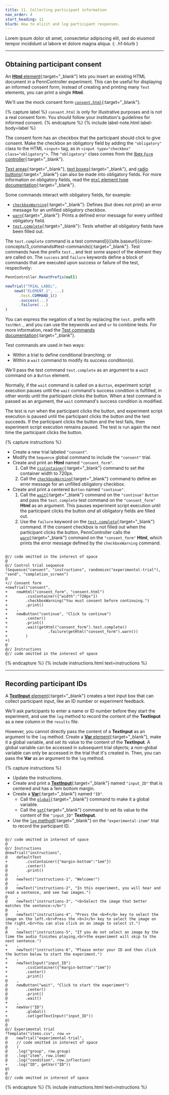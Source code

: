 ```yaml
---
title: 11. Collecting participant information
nav_order: 4
start_heading: 11
blurb: How to elicit and log participant responses.
---
```


Lorem ipsum dolor sit amet, consectetur adipiscing elit, sed do eiusmod tempor
incididunt ut labore et dolore magna aliqua.
{: .h1-blurb }

--- 

## Obtaining participant consent

An [**Html** element]({{site.baseurl}}/elements/html){:target="_blank"} lets you
insert an existing HTML document in a PennController experiment. This can be useful
for displaying an informed consent form; instead of creating and printing many
`Text` elements, you can print a single **Html**.

We'll use the mock consent form [`consent.html`]({{site.baseurl}}/assets/tutorials/consent.html){:target="_blank"}.

{% capture label %}
`consent.html` is only for illustrative purposes and is not a real consent form.
You should follow your institution's guidelines for informed consent.
{% endcapture %}
{% include label-note.html label-body=label %}

The consent form has an checkbox that the participant should click to give consent.
Make the checkbox an obligatory field by adding the `"obligatory"` class to the
HTML `<input>` tag, as in `<input type="checkbox" class="obligatory">`. The `"obligatory"`
class comes from the 
[Ibex `Form` controller](https://github.com/addrummond/ibex/blob/master/docs/manual.md#form){:target="_blank"}.

[Text areas](https://www.w3schools.com/tags/tag_textarea.asp){:target="_blank"},
[text boxes](https://www.w3schools.com/tags/att_input_type_text.asp){:target="_blank"},
and [radio buttons](https://www.w3schools.com/tags/att_input_type_radio.asp){:target="_blank"}
can also be made into obligatory fields. For more information on obligatory fields,
read the [`Html` element type documentation]({{site.baseurl}}/commands/global-commands/sequence){:target="_blank"}.

Some commands interact with obligatory fields, for example:
+ [`checkboxWarning`]({{site.baseurl}}/elements/html/html-checkboxwarning){:target="_blank"}:
Defines (but does not print) an error message for an unfilled obligatory checkbox.
+ [`warn`]({{site.baseurl}}/elements/html/html-warn){:target="_blank"}:
Prints a defined error message for every unfilled obligatory field.
+ [`test.complete`]({{site.baseurl}}/elements/html/html-test-complete){:target="_blank"}:
Tests whether all obligatory fields have been filled out.

The `test.complete` command is a 
test command]({{site.baseurl}}/core-concepts/3_commands#test-commands){:target="_blank"}.
Test commands have the prefix `test.`, and test some aspect of the element they
are called on. The `success` and `failure` keywords define a block of commands
that are executed upon success or failure of the test, respectively:

```javascript
PennController.ResetPrefix(null)

newTrial("TRIAL_LABEL",
    newX("ELEMENT_1", ...)
      .test.COMMAND_1()
      .success(...)
      .failure(...)
)
```

You can express the negation of a test by replacing the `test.` prefix with `testNot.`,
and you can use the keywords `and` and `or` to combine tests. For more information,
read the [Test commands documentation]({{site.baseurl}}/core-concepts/3_commands#test-commands){:target="_blank"}.

Test commands are used in two ways:

+ Within a trial to define conditional branching; or
+ Within a `wait` command to modify its success condition(s).

We'll pass the test command `test.complete` as an argument to a `wait` command
on a `Button` element. 

Normally, if the `wait` command is called on a `Button`, experiment script execution
pauses until the `wait` command's success condition is fulfilled, in other words
until the participant clicks the button. When a test command is passed as an argument,
the `wait` command's success condition is modified. 

The test is run when the participant clicks the button, and experiment script execution
is paused until the participant clicks the button *and* the test succeeds.
If the participant clicks the button and the test fails, then experiment script
execution remains paused. The test is run again the next time the participant
clicks the button.

{% capture instructions %}
+ Create a new trial labeled `"consent"`.
+ Modify the `Sequence` global command to include the `"consent"` trial.
+ Create and print an **Html** named `"consent_form"`.
  1. Call the [`cssContainer`]({{site.baseurl}}/commands/standard-element-commands/standard-csscontainer){:target="_blank"}
  command to set the container width to 720px.
  2. Call the [`checkboxWarning`]({{site.baseurl}}/elements/html/html-checkboxwarning){:target="_blank"}
  command to define an error message for an unfilled obligatory checkbox.
+ Create and print a centered `Button` named `"continue"`.
  1. Call the [`wait`]({{site.baseurl}}/elements/button/button-wait){:target="_blank"}
  command on the `"continue"` `Button` and pass the `test.complete` test command
  on the `"consent_form"` **Html** as an argument. This pauses experiment script
  execution until the participant clicks the button *and* all obligatory fields
  are filled out.
  2. Use the `failure` keyword on the [`test.complete`]({{site.baseurl}}/elements/html/html-test-complete){:target="_blank"}
  command. If the consent checkbox is not filled out when the participant
  clicks the button, PennController calls the [`warn`]({{site.baseurl}}/elements/html/html-warn){:target="_blank"}
  command on the `"consent_form"` **Html**, which prints the error message defined
  by the `checkboxWarning` command.

<pre><code class="language-diff-javascript diff-highlight">
@// code omitted in the interest of space
@
@// Control trial sequence
!Sequence("consent", "instructions", randomize("experimental-trial"), "send", "completion_screen")
@
+// Consent form
+newTrial("consent",
+    newHtml("consent_form", "consent.html")
+        .cssContainer({"width":"720px"})
+        .checkboxWarning("You must consent before continuing.")
+        .print()
+    ,
+    newButton("continue", "Click to continue")
+        .center()
+        .print()
+        .wait(getHtml("consent_form").test.complete()
+                  .failure(getHtml("consent_form").warn())
+        )
+)
@
@// Instructions
@// code omitted in the interest of space
</code></pre>
{% endcapture %}
{% include instructions.html text=instructions %}

---

## Recording participant IDs

A [**TextInput** element]({{site.baseurl}}/elements/textinput){:target="_blank"}
creates a text input box that can collect participant input,
like an ID number or experiment feedback. 

We'll ask participants to enter a name or ID number before they start the experiment,
and use the `log` method to record the content of the **TextInput** as
a new column in the `results` file. 

However, you cannot directly pass the content of a **TextInput** as an argument
to the `log` method. Create a [**Var** element]({{site.baseurl}}/elements/var){:target="_blank"},
make it a global variable, and set its value to the content of the **TextInput**.
A global variable can be accessed in subsequent trial objects;
a non-global variable can only be accessed in the trial that it's created in.
Then, you can pass the **Var** as an argument to the `log` method.

{% capture instructions %}
+ Update the instructions.
+ Create and print a [**TextInput**]({{site.baseurl}}/elements/textinput){:target="_blank"}
named `"input_ID"` that is centered and has a 1em bottom margin.
+ Create a [**Var**]({{site.baseurl}}/elements/var){:target="_blank"} named `"ID"`.
  + Call the [`global`]({{site.baseurl}}/elements/var/var-global){:target="_blank"}
  command to make it a global variable.
  + Call the [`set`]({{site.baseurl}}/elements/var/var-set){:target="_blank"}
  command to set its value to the content of the `"input_ID"` **TextInput**.
+ Use the [`log` method]({{site.baseurl}}/commands/global-commands/newtrial#methods){:target="_blank"}
on the `"experimental-item"` trial to record the participant ID.

<pre><code class="language-diff-javascript diff-highlight">
@// code omitted in interest of space
@
@// Instructions
@newTrial("instructions",
@    defaultText
+        .cssContainer({"margin-bottom":"1em"})
@        .center()
@        .print()
@    ,
@    newText("instructions-1", "Welcome!")
@    ,
@    newText("instructions-2", "In this experiment, you will hear and read a sentence, and see two images.")
@    ,
@    newText("instructions-3", "&lt;b&gt;Select the image that better matches the sentence:&lt;/b&gt;")
@    ,
@    newText("instructions-4", "Press the &lt;b&gt;F&lt;/b&gt; key to select the image on the left.&lt;br&gt;Press the &lt;b&gt;J&lt;/b&gt; key to select the image on the right.&lt;br&gt;You can also click on an image to select it.")
@    ,
@    newText("instructions-5", "If you do not select an image by the time the audio finishes playing,&lt;br&gt;the experiment will skip to the next sentence.")
+    ,
+    newText("instructions-6", "Please enter your ID and then click the button below to start the experiment.")
+    ,
+    newTextInput("input_ID")
+        .cssContainer({"margin-bottom":"1em"})
+        .center()
+        .print()
@    ,
@    newButton("wait", "Click to start the experiment")
@        .center()
@        .print()
@        .wait()
+    ,
+    newVar("ID")
+        .global()
+        .set(getTextInput("input_ID"))
@)
@
@// Experimental trial
*Template("items.csv", row => 
@    newTrial("experimental-trial",
@    // code omitted in interest of space
@    )
@    .log("group", row.group)
@    .log("item", row.item)
@    .log("condition", row.inflection)
+    .log("ID", getVar("ID"))
@)
@
@// code omitted in interest of space
</code></pre>
{% endcapture %}
{% include instructions.html text=instructions %}
